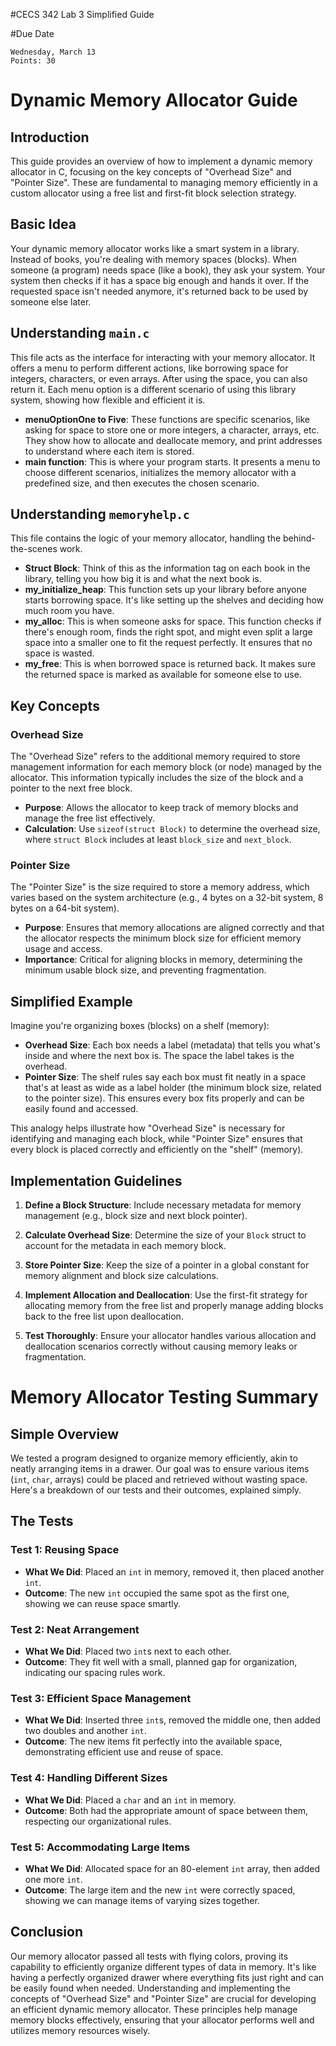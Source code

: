 #CECS 342 Lab 3 Simplified Guide

#Due Date

    Wednesday, March 13
    Points: 30

# Dynamic Memory Allocator Guide

## Introduction

This guide provides an overview of how to implement a dynamic memory allocator in C, focusing on the key concepts of "Overhead Size" and "Pointer Size". These are fundamental to managing memory efficiently in a custom allocator using a free list and first-fit block selection strategy.

## Basic Idea

Your dynamic memory allocator works like a smart system in a library. Instead of books, you're dealing with memory spaces (blocks). When someone (a program) needs space (like a book), they ask your system. Your system then checks if it has a space big enough and hands it over. If the requested space isn't needed anymore, it's returned back to be used by someone else later.

## Understanding `main.c`

This file acts as the interface for interacting with your memory allocator. It offers a menu to perform different actions, like borrowing space for integers, characters, or even arrays. After using the space, you can also return it. Each menu option is a different scenario of using this library system, showing how flexible and efficient it is.

- **menuOptionOne to Five**: These functions are specific scenarios, like asking for space to store one or more integers, a character, arrays, etc. They show how to allocate and deallocate memory, and print addresses to understand where each item is stored.
- **main function**: This is where your program starts. It presents a menu to choose different scenarios, initializes the memory allocator with a predefined size, and then executes the chosen scenario.

## Understanding `memoryhelp.c`

This file contains the logic of your memory allocator, handling the behind-the-scenes work.

- **Struct Block**: Think of this as the information tag on each book in the library, telling you how big it is and what the next book is.
- **my_initialize_heap**: This function sets up your library before anyone starts borrowing space. It's like setting up the shelves and deciding how much room you have.
- **my_alloc**: This is when someone asks for space. This function checks if there's enough room, finds the right spot, and might even split a large space into a smaller one to fit the request perfectly. It ensures that no space is wasted.
- **my_free**: This is when borrowed space is returned back. It makes sure the returned space is marked as available for someone else to use.

## Key Concepts

### Overhead Size

The "Overhead Size" refers to the additional memory required to store management information for each memory block (or node) managed by the allocator. This information typically includes the size of the block and a pointer to the next free block.

- **Purpose**: Allows the allocator to keep track of memory blocks and manage the free list effectively.
- **Calculation**: Use `sizeof(struct Block)` to determine the overhead size, where `struct Block` includes at least `block_size` and `next_block`.

### Pointer Size

The "Pointer Size" is the size required to store a memory address, which varies based on the system architecture (e.g., 4 bytes on a 32-bit system, 8 bytes on a 64-bit system).

- **Purpose**: Ensures that memory allocations are aligned correctly and that the allocator respects the minimum block size for efficient memory usage and access.
- **Importance**: Critical for aligning blocks in memory, determining the minimum usable block size, and preventing fragmentation.

## Simplified Example

Imagine you're organizing boxes (blocks) on a shelf (memory):

- **Overhead Size**: Each box needs a label (metadata) that tells you what's inside and where the next box is. The space the label takes is the overhead.
- **Pointer Size**: The shelf rules say each box must fit neatly in a space that's at least as wide as a label holder (the minimum block size, related to the pointer size). This ensures every box fits properly and can be easily found and accessed.

This analogy helps illustrate how "Overhead Size" is necessary for identifying and managing each block, while "Pointer Size" ensures that every block is placed correctly and efficiently on the "shelf" (memory).

## Implementation Guidelines

1. **Define a Block Structure**: Include necessary metadata for memory management (e.g., block size and next block pointer).

2. **Calculate Overhead Size**: Determine the size of your `Block` struct to account for the metadata in each memory block.

3. **Store Pointer Size**: Keep the size of a pointer in a global constant for memory alignment and block size calculations.

4. **Implement Allocation and Deallocation**: Use the first-fit strategy for allocating memory from the free list and properly manage adding blocks back to the free list upon deallocation.

5. **Test Thoroughly**: Ensure your allocator handles various allocation and deallocation scenarios correctly without causing memory leaks or fragmentation.

# Memory Allocator Testing Summary

## Simple Overview

We tested a program designed to organize memory efficiently, akin to neatly arranging items in a drawer. Our goal was to ensure various items (`int`, `char`, arrays) could be placed and retrieved without wasting space. Here's a breakdown of our tests and their outcomes, explained simply.

## The Tests

### Test 1: Reusing Space

- **What We Did**: Placed an `int` in memory, removed it, then placed another `int`.
- **Outcome**: The new `int` occupied the same spot as the first one, showing we can reuse space smartly.

### Test 2: Neat Arrangement

- **What We Did**: Placed two `int`s next to each other.
- **Outcome**: They fit well with a small, planned gap for organization, indicating our spacing rules work.

### Test 3: Efficient Space Management

- **What We Did**: Inserted three `int`s, removed the middle one, then added two doubles and another `int`.
- **Outcome**: The new items fit perfectly into the available space, demonstrating efficient use and reuse of space.

### Test 4: Handling Different Sizes

- **What We Did**: Placed a `char` and an `int` in memory.
- **Outcome**: Both had the appropriate amount of space between them, respecting our organizational rules.

### Test 5: Accommodating Large Items

- **What We Did**: Allocated space for an 80-element `int` array, then added one more `int`.
- **Outcome**: The large item and the new `int` were correctly spaced, showing we can manage items of varying sizes together.

## Conclusion

Our memory allocator passed all tests with flying colors, proving its capability to efficiently organize different types of data in memory. It's like having a perfectly organized drawer where everything fits just right and can be easily found when needed. Understanding and implementing the concepts of "Overhead Size" and "Pointer Size" are crucial for developing an efficient dynamic memory allocator. These principles help manage memory blocks effectively, ensuring that your allocator performs well and utilizes memory resources wisely.
